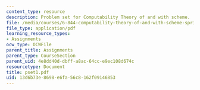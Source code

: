 ```yaml
---
content_type: resource
description: Problem set for Computability Theory of and with scheme.
file: /media/courses/6-844-computability-theory-of-and-with-scheme-spring-2003/13d6b73e8698e6fa56c8162f09146853_pset1.pdf
file_type: application/pdf
learning_resource_types:
- Assignments
ocw_type: OCWFile
parent_title: Assignments
parent_type: CourseSection
parent_uid: 4e8dd40d-dbff-a8ac-64cc-e9ec108d674c
resourcetype: Document
title: pset1.pdf
uid: 13d6b73e-8698-e6fa-56c8-162f09146853
---
```

